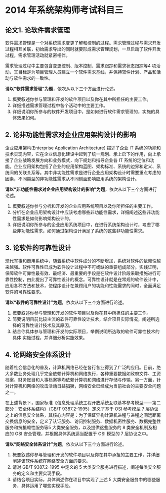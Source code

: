# 2014 年系统架构师考试科目三
## 论文1. 论软件需求管理
软件需求管理是一个对系统需求变更了解和控制的过程。需求管理过程与需求开发过程相互关联，初始需求导出的同时就要形成需求管理规划，一旦启动了软件开发过程，需求管理活动就紧密相伴。

需求管理过程中主要包含变更控制、版本控制、需求跟踪和需求状态跟踪等4 项活动，其目标是为项目管理人员建立一个软件需求基线，并保持软件计划、产品和活动与软件需求的一致性。

**请以“软件需求管理”为题**，依次从以下三个方面进行论述。
1. 概要叙述你参与管理和开发的软件项目以及你在其中所担任的主要工作。
2. 详细描述需求管理过程中各个活动中的主要工作。
3. 详细说明你所参与的软件开发项目中，是如何进行软件需求管理的，实施的具体效果如何。

## 2. 论非功能性需求对企业应用架构设计的影响
企业应用架构(Enterprise Application Architecture) 描述了企业 IT 系统的功能和技术实现内容，它在企业信息化建设中起到了统一规划、承上启下的作用，向上承接了企业战略发展方向和业务模式，向下规划和指导企业各 IT 系统的定位和功能。企业应用架构包括了企业的应用架构蓝图、架构标准、系统的边界和定义、系统间的关联关系等。其中非功能性需求是进行企业应用架构设计时需要重点考虑的因素，不同类型的非功能性需求从不同侧面影响应用系统的架构设计。

**请以“非功能性需求对企业应用架构设计的影响”为题**，依次从以下三个方面进行论述。
1. 概要叙述你参与分析和开发的企业应用系统项目以及你所担任的主要工作。
2. 分析在企业应用架构设计中应该考虑哪些非功能性需求，详细阐述这些非功能性需求是如何影响架构设计的。
3. 详细说明你所参与的企业应用系统项目中，在进行系统架构设计时，考虑了哪些非功能性需求，如何通过架构设计满足了系统的这些非功能性需求。

## 3. 论软件的可靠性设计
现代军事和商用系统中，随着系统中软件成分的不断增加，系统对软件的依赖性越来越强。软件可靠性已成为软件设计过程中不可或缺的重要组成部分。实践证明，保障软件可靠性最有效、最经济、最重要的手段是在软件设计阶段采取措施进行可靠性控制，由此提出了可靠性设计的概念。可靠性设计就是在常规的软件设计中，应用各种方法和技术，使程序设计在兼顾用户的功能和性能需求的同时，全面满足软件的可靠性要求。

**请以“软件的可靠性设计”为题**，依次从以下三个方面进行论述。
1. 概要叙述你参与管理和开发的软件项目以及你在其中所担任的主要工作。
2. 简要说明目前比较主流的软件可靠性设计技术，结合项目实际情况，阐述所选择的可靠性设计技术及其原因。
3. 结合你具体参与管理和开发的实际项目，举例说明所选取的软件可靠性技术的具体
实施过程，并详细分析实施效果。

## 4. 论网络安全体系设计
随着社会信息化的普及，计算机网络已经在各行各业得到了广泛的应用。目前，绝大多数业务处理几乎完全依赖计算机和网络执行，各种重要数据如政府文件、工资档案、财务账目和人事档案等均依赖计算机和网络进行存储与传输。另一方面，针对计算机和网络的攻击活动日益猖獗，网络安全已经成为当前社会的主要安全问题之一。

在上述背景下，国家标准《信息处理系统工程开放系统互联基本参考模型——第二部分：安全体系结构》（GB/T 9387.2-1995）定义了基于 OSI 参考模型 7 层协议之上的信息安全体系，其核心内容是：为了保证异构计算机进程与进程之间远距离交换信息的安全，定义了认证服务、访问控制服务、数据机密性服务、数据完整性服务和抗抵赖性服务等5 大类安全服务，以及提供这些服务的 8 类安全机制及相应的 OSI 安全管理，并根据具体系统适当配置于 OSI 模型的 7 层协议之中。

**请以“网络安全体系设计”为题**，依次从以下三个方面进行论述。
1. 概要叙述你参与管理和开发的软件项目以及你在其中承担的主要工作，并详细阐述该软件系统在网络安全方面的要求。
2. 请对 GB/T 9387.2-1995 中定义的 5 大类安全服务进行描述，阐述每类安全服务的定义和主要实现手段。
3. 请结合项目实际，具体阐述你在项目中实现了上述 5 大类安全服务中的哪些服务，具体运用了哪些实现手段。